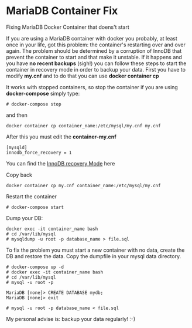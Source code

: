 # MariaDB Container Fix
Fixing MariaDB Docker Container that doens't start

If you are using a MariaDB container with docker you probably, at least once in your life, got this problem: the container's restarting over and over again. 
The problem should be determined by a corruption of InnoDB that prevent the container to start and that make it unstable. 
If it happens and you have **no recent backups** (sigh!) you can follow these steps to start the container in recovery mode in order to backup your data. 
First you have to modify **my.cnf** and to do that you can use **docker container cp** 

It works with stopped containers, so stop the container
if you are using **docker-compose** simply type: 
```
# docker-compose stop
```

and then
```
docker container cp container_name:/etc/mysql/my.cnf my.cnf
```

After this you must edit the **container-my.cnf**
```
[mysqld]
innodb_force_recovery = 1
```

You can find the [InnoDB recovery Mode](https://mariadb.com/kb/en/innodb-recovery-modes/) here

Copy back 
```
docker container cp my.cnf container_name:/etc/mysql/my.cnf
```
Restart the container 
```
# docker-compose start 
```

Dump your DB:
```
docker exec -it container_name bash
# cd /var/lib/mysql
# mysqldump -u root -p database_name > file.sql
```

To fix the problem you must start a new container with no data, create the DB and restore the data. 
Copy the dumpfile in your mysql data directory.

```
# docker-compose up -d
# docker exec -it container_name bash
# cd /var/lib/mysql
# mysql -u root -p

MariaDB [none]> CREATE DATABASE mydb;
MariaDB [none]> exit

# mysql -u root -p database_name < file.sql
```

My personal advise is: backup your data regularly! :-) 
